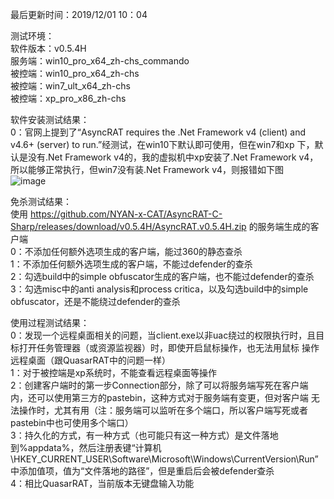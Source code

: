 最后更新时间：2019/12/01 10：04

测试环境：  
软件版本：v0.5.4H  
服务端：win10_pro_x64_zh-chs_commando  
被控端：win10_pro_x64_zh-chs  
被控端：win7_ult_x64_zh-chs  
被控端：xp_pro_x86_zh-chs

软件安装测试结果：    
0：官网上提到了“AsyncRAT requires the .Net Framework v4 (client) and v4.6+ (server) to run.”经测试，在win10下默认即可使用，但在win7和xp
下，默认是没有.Net Framework v4的，我的虚拟机中xp安装了.Net Framework v4，所以能够正常执行，但win7没有装.Net Framework v4，则报错如下图  
![image](https://github.com/xuxuedong/YBDTBlog_Security/blob/master/2019_11_30_AsyncRAT-C-Sharp%E6%B5%8B%E8%AF%95%E7%AC%94%E8%AE%B0/0.png)

免杀测试结果：  
使用 https://github.com/NYAN-x-CAT/AsyncRAT-C-Sharp/releases/download/v0.5.4H/AsyncRAT.v0.5.4H.zip 的服务端生成的客户端  
0：不添加任何额外选项生成的客户端，能过360的静态查杀  
1：不添加任何额外选项生成的客户端，不能过defender的查杀  
2：勾选build中的simple obfuscator生成的客户端，也不能过defender的查杀  
3：勾选misc中的anti analysis和process critica，以及勾选build中的simple obfuscator，还是不能绕过defender的查杀

使用过程测试结果：  
0：发现一个远程桌面相关的问题，当client.exe以非uac绕过的权限执行时，且目标打开任务管理器（或资源监视器）时，即使开启鼠标操作，也无法用鼠标
操作远程桌面（跟QuasarRAT中的问题一样）  
1：对于被控端是xp系统时，不能查看远程桌面等操作  
2：创建客户端时的第一步Connection部分，除了可以将服务端写死在客户端内，还可以使用第三方的pastebin，这种方式对于服务端有变更，但对客户端
无法操作时，尤其有用（注：服务端可以监听在多个端口，所以客户端写死或者pastebin中也可使用多个端口）  
3：持久化的方式，有一种方式（也可能只有这一种方式）是文件落地到%appdata%，然后注册表键“计算机\HKEY_CURRENT_USER\Software\Microsoft\Windows\CurrentVersion\Run”中添加值项，值为“文件落地的路径”，但是重启后会被defender查杀  
4：相比QuasarRAT，当前版本无键盘输入功能
